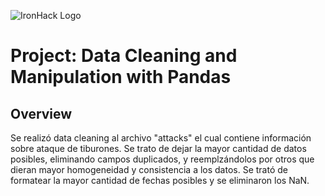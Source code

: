 ![IronHack Logo](https://s3-eu-west-1.amazonaws.com/ih-materials/uploads/upload_d5c5793015fec3be28a63c4fa3dd4d55.png)

# Project: Data Cleaning and Manipulation with Pandas

## Overview

Se realizó data cleaning al archivo "attacks" el cual contiene información sobre ataque de tiburones.
Se trato de dejar la mayor cantidad de datos posibles, eliminando campos duplicados, y reemplzándolos por otros que dieran mayor homogeneidad y consistencia a los datos.
Se trató de formatear la mayor cantidad de fechas posibles y se eliminaron los NaN.
